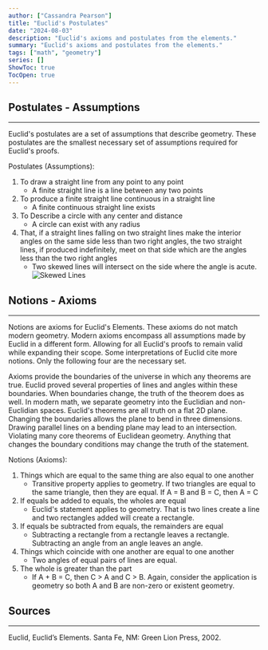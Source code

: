 ```yaml
---
author: ["Cassandra Pearson"]
title: "Euclid's Postulates"
date: "2024-08-03"
description: "Euclid's axioms and postulates from the elements."
summary: "Euclid's axioms and postulates from the elements."
tags: ["math", "geometry"]
series: []
ShowToc: true
TocOpen: true
---
```


## **Postulates - Assumptions**

---

Euclid's postulates are a set of assumptions that describe geometry. These postulates are the smallest necessary set of assumptions required for Euclid's proofs. 

Postulates (Assumptions):
1. To draw a straight line from any point to any point
	- A finite straight line is a line between any two points
2. To produce a finite straight line continuous in a straight line
	- A finite continuous straight line exists
3. To Describe a circle with any center and distance
	- A circle can exist with any radius
4. That,  if a straight lines falling on two straight lines make the interior  angles on the same side less than two right angles, the two straight  lines, if produced indefinitely, meet on that side which are the angles  less than the two right angles
	- Two skewed lines will intersect on the side where the angle is acute.
![Skewed Lines](/images/SkewedLinesWithBackground.png "Skewed Lines")

## **Notions - Axioms**

---

Notions are axioms for Euclid's Elements. These axioms do not match modern geometry. Modern axioms encompass all assumptions made by Euclid in a different form. Allowing for all Euclid's proofs to remain valid while expanding their scope. Some interpretations of Euclid cite more notions. Only the following four are the necessary set.

Axioms provide the boundaries of the  universe in which any theorems are true. Euclid proved several properties of lines and angles within these boundaries. When boundaries change, the truth of the theorem does as well. In modern math, we separate geometry into the Euclidian and non-Euclidian spaces. Euclid's theorems are all truth on a flat 2D plane. Changing the boundaries allows the plane to bend in three dimensions. Drawing parallel lines on a bending plane may lead to an intersection. Violating many core theorems of Euclidean geometry. Anything that changes the boundary conditions may change the truth of the statement.

Notions (Axioms):
1. Things which are equal to the same thing are also equal to one another
	- Transitive  property applies to geometry. If two triangles are equal to the same  triangle, then they are equal. If A = B and B = C, then A = C
2. If equals be added to equals, the wholes are equal
	- Euclid's statement applies to geometry. That is two lines  create a line and two rectangles added will create a rectangle.
3. If equals be subtracted from equals, the remainders are equal
	- Subtracting a rectangle from a rectangle leaves a  rectangle. Subtracting an angle from an angle leaves an angle.
4. Things which coincide with one another are equal to one another
	- Two angles of equal pairs of lines are equal.
5. The whole is greater than the part
	- If A + B = C, then C > A and C > B. Again, consider the application is geometry so both A and B are non-zero or existent geometry.

## **Sources**

---

Euclid, Euclid’s Elements. Santa Fe, NM: Green Lion Press, 2002.